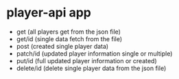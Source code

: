 # player-api app

- get (all players get from the json file)
- get/id (single data fetch from the file)
- post (created single player data)
- patch/id (updated player information single or multiple)
- put/id (full updated player information or created)
- delete/id (delete single player data from the json file)
